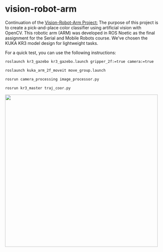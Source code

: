 # vision-robot-arm

Continuation of the [Vision-Robot-Arm Project:](https://github.com/LIMUNQUE/vision-robot-arm/tree/master) The purpose of this project is to create a pick-and-place color classifier using artificial vision with OpenCV. This robotic arm (ARM) was developed in ROS Noetic as the final assignment for the Serial and Mobile Robots course. We’ve chosen the KUKA KR3 model design for lightweight tasks.

For a quick test, you can use the following instructions:

```sh
roslaunch kr3_gazebo kr3_gazebo.launch gripper_2f:=true camera:=true
```
```sh
roslaunch kuka_arm_2f_moveit move_group.launch
```
```sh
rosrun camera_processing image_processor.py
```
```sh
rosrun kr3_master traj_coor.py
```


<picture> <img src="https://i.ibb.co/SKtzZnr/Screenshot-2024-08-10-211803.png" width = 500px></picture>
